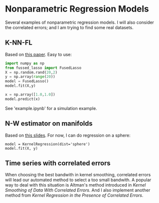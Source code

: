 # Nonparametric Regression Models  
Several examples of nonparametric regression models. I will also consider the correlated errors; and I am trying to find some real datasets.

## K-NN-FL
Based on [this paper](https://arxiv.org/abs/1807.11641). Easy to use:
```python
import numpy as np
from fussed_lasso import FusedLasso
X = np.random.rand(20,2) 
y = np.array(range(20))
model = FusedLasso()
model.fit(X,y) 

x = np.array([1.0,1.0]) 
model.predict(x)
```

See 'example.ipynb' for a simulation example.
 
## N-W estimator on manifolds
Based on [this slides](http://www.cs.unc.edu/~lazebnik/fall09/manifold_kernel_regression.pdf). For now, I can do regression on a sphere:
```{python}
model = KernelRegression(dist='sphere')
model.fit(X, y)
```

## Time series with correlated errors
When choosing the best bandwith in kernel smoothing, correlated errors will lead our automated method to select a too small bandwith. A popular way to deal with this situation is Altman's method introduced in *Kernel Smoothing of Data With Correlated Errors*. And I also implement another method from *Kernel Regression in the Presence of Correlated Errors*.

